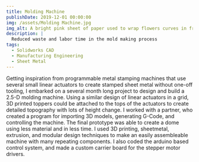 ```yaml
---
title: Molding Machine
publishDate: 2019-12-01 00:00:00
img: /assets/Molding Machine.jpg
img_alt: A bright pink sheet of paper used to wrap flowers curves in front of rich blue background
description: |
  Reduced waste and labor time in the mold making process
tags:
  - Solidworks CAD
  - Manufacturing Engineering
  - Sheet Metal
---
```


Getting inspiration from programmable metal stamping machines that use several small linear actuators to create stamped sheet metal without one-off tooling, I embarked on a several month long project to design and build a 2.5-D molding machine. Using a similar design of linear actuators in a grid, 3D printed toppers could be attached to the tops of the actuators to create detailed topography with lots of height change. I worked with a partner, who created a program for importing 3D models, generating G-Code, and controlling the machine. The final prototype was able to create a dome using less material and in less time. I used 3D printing, sheetmetal, extrusion, and modular design techniques to make an easily assembleable machine with many repeating components. I also coded the arduino based control system, and made a custom carrier board for the stepper motor drivers.
